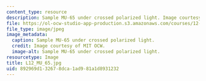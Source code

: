 ```yaml
---
content_type: resource
description: Sample MU-65 under crossed polarized light. Image courtesy of MIT OCW.
file: https://ol-ocw-studio-app-production.s3.amazonaws.com/courses/12-109-petrology-fall-2005/892969d132678dca1ad981a1d8931232_L12_MU_65.jpg
file_type: image/jpeg
image_metadata:
  caption: Sample MU-65 under crossed polarized light.
  credit: Image courtesy of MIT OCW.
  image-alt: Sample MU-65 under crossed polarized light.
resourcetype: Image
title: L12_MU_65.jpg
uid: 892969d1-3267-8dca-1ad9-81a1d8931232
---
```

